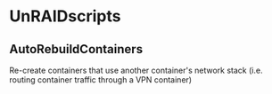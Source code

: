 # UnRAIDscripts

## AutoRebuildContainers
Re-create containers that use another container's network stack (i.e. routing container traffic through a VPN container)
